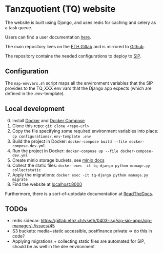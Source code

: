 # Tanzquotient (TQ) website

The website is built using Django, and uses redis for caching and celery as a
task queue.

Users can find a user documentation [here][RTD-user].

The main repository lives on the [ETH Gitlab][eth-gitlab] and is
mirrored to [Github][github].

The repository contains the needed configurations to deploy to [SIP][sip].


## Configuration

The `map-envvars.sh` script maps all the environment variables that the SIP
provides to the TQ_XXX env vars that the Django app expects (which are defined
in the .env-template).


## Local development

0. Install [Docker][docker] and [Docker Compose][docker-compose]
1. Clone this repo: `git clone <repo-url>`
2. Copy the file specifying some required environment variables into place: `cp configurations/.env-template .env`
3. Build the project in Docker: `docker-compose build --file docker-compose-dev.yml`
4. Run the project in Docker: `docker-compose up --file docker-compose-dev.yml`
5. Create minio storage buckets, see [minio docs][minio-get-started]
6. Collect the static files: `docker exec -it tq-django python manage.py collectstatic`
7. Apply the migrations: `docker exec -it tq-django python manage.py migrate`
8. Find the website at [localhost:8000][local_instance]

Furthermore, there is a sort-of-uptodate documentation at [ReadTheDocs][RTD].


## TODOs

* redis sidecar: https://gitlab.ethz.ch/vseth/0403-isg/sip-sip-apps/sip-manager/-/issues/45
* S3 buckets: media+static accessible, postfinance private => do this in code?
* Applying migrations + collecting static files are automated for SIP, should be as well in the dev environment


[github]: https://github.com/tanzquotient/tq_website
[eth-gitlab]: https://gitlab.ethz.ch/vseth/0500-kom/0519-tq/website
[docker]: https://docs.docker.com/engine/install/
[docker-compose]: https://docs.docker.com/compose/install/
[github]: https://github.com/tanzquotient/tq_website
[sip]: https://dev.vseth.ethz.ch/
[RTD]: https://tq-website.readthedocs.io/en/latest/
[RTD-user]: https://tq-website.readthedocs.io/en/latest/introduction/non_programmer_howto.html
[minio-get-started]: https://docs.min.io/docs/minio-client-quickstart-guide.html
[local_instance]: http://localhost:8000
